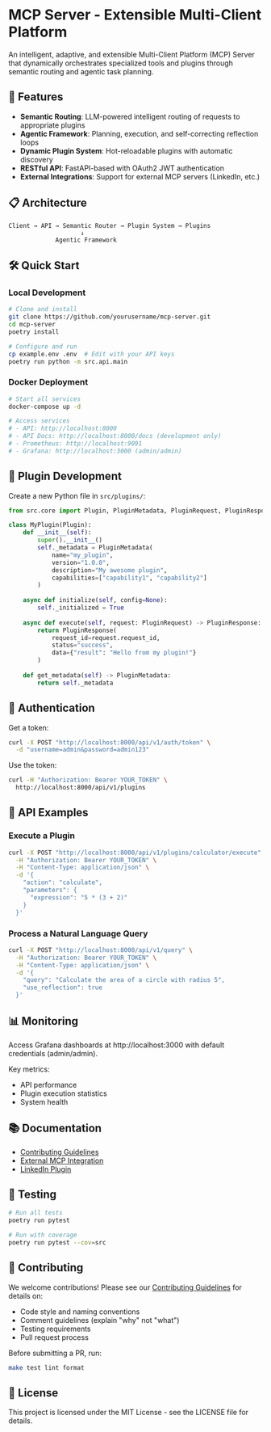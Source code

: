 # MCP Server - Extensible Multi-Client Platform

An intelligent, adaptive, and extensible Multi-Client Platform (MCP) Server that dynamically orchestrates specialized tools and plugins through semantic routing and agentic task planning.

## 🚀 Features

- **Semantic Routing**: LLM-powered intelligent routing of requests to appropriate plugins
- **Agentic Framework**: Planning, execution, and self-correcting reflection loops
- **Dynamic Plugin System**: Hot-reloadable plugins with automatic discovery
- **RESTful API**: FastAPI-based with OAuth2 JWT authentication
- **External Integrations**: Support for external MCP servers (LinkedIn, etc.)

## 📋 Architecture

```
Client → API → Semantic Router → Plugin System → Plugins
                    ↓
             Agentic Framework
```

## 🛠️ Quick Start

### Local Development

```bash
# Clone and install
git clone https://github.com/yourusername/mcp-server.git
cd mcp-server
poetry install

# Configure and run
cp example.env .env  # Edit with your API keys
poetry run python -m src.api.main
```

### Docker Deployment

```bash
# Start all services
docker-compose up -d

# Access services
# - API: http://localhost:8000
# - API Docs: http://localhost:8000/docs (development only)
# - Prometheus: http://localhost:9091
# - Grafana: http://localhost:3000 (admin/admin)
```

## 🔌 Plugin Development

Create a new Python file in `src/plugins/`:

```python
from src.core import Plugin, PluginMetadata, PluginRequest, PluginResponse

class MyPlugin(Plugin):
    def __init__(self):
        super().__init__()
        self._metadata = PluginMetadata(
            name="my_plugin",
            version="1.0.0",
            description="My awesome plugin",
            capabilities=["capability1", "capability2"]
        )
    
    async def initialize(self, config=None):
        self._initialized = True
    
    async def execute(self, request: PluginRequest) -> PluginResponse:
        return PluginResponse(
            request_id=request.request_id,
            status="success",
            data={"result": "Hello from my plugin!"}
        )
    
    def get_metadata(self) -> PluginMetadata:
        return self._metadata
```

## 🔐 Authentication

Get a token:
```bash
curl -X POST "http://localhost:8000/api/v1/auth/token" \
  -d "username=admin&password=admin123"
```

Use the token:
```bash
curl -H "Authorization: Bearer YOUR_TOKEN" \
  http://localhost:8000/api/v1/plugins
```

## 📡 API Examples

### Execute a Plugin

```bash
curl -X POST "http://localhost:8000/api/v1/plugins/calculator/execute" \
  -H "Authorization: Bearer YOUR_TOKEN" \
  -H "Content-Type: application/json" \
  -d '{
    "action": "calculate",
    "parameters": {
      "expression": "5 * (3 + 2)"
    }
  }'
```

### Process a Natural Language Query

```bash
curl -X POST "http://localhost:8000/api/v1/query" \
  -H "Authorization: Bearer YOUR_TOKEN" \
  -H "Content-Type: application/json" \
  -d '{
    "query": "Calculate the area of a circle with radius 5",
    "use_reflection": true
  }'
```

## 📊 Monitoring

Access Grafana dashboards at http://localhost:3000 with default credentials (admin/admin).

Key metrics:
- API performance
- Plugin execution statistics
- System health

## 📚 Documentation

- [Contributing Guidelines](docs/CONTRIBUTING.md)
- [External MCP Integration](docs/integrations/EXTERNAL_MCP_INTEGRATION.md)
- [LinkedIn Plugin](docs/integrations/LINKEDIN_PLUGIN.md)

## 🧪 Testing

```bash
# Run all tests
poetry run pytest

# Run with coverage
poetry run pytest --cov=src
```

## 🤝 Contributing

We welcome contributions! Please see our [Contributing Guidelines](docs/CONTRIBUTING.md) for details on:

- Code style and naming conventions
- Comment guidelines (explain "why" not "what")
- Testing requirements
- Pull request process

Before submitting a PR, run:
```bash
make test lint format
```

## 📄 License

This project is licensed under the MIT License - see the LICENSE file for details. 